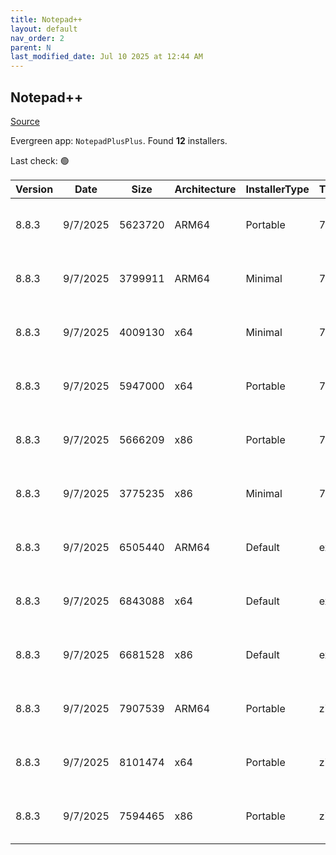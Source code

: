 ```yaml
---
title: Notepad++
layout: default
nav_order: 2
parent: N
last_modified_date: Jul 10 2025 at 12:44 AM
---
```


## Notepad++

[Source](https://notepad-plus-plus.org/)

Evergreen app: `NotepadPlusPlus`. Found **12** installers.

Last check: 🟢

| Version | Date     | Size    | Architecture | InstallerType | Type | URI                                                                                                                                                                                                                                              |
| ------- | -------- | ------- | ------------ | ------------- | ---- | ------------------------------------------------------------------------------------------------------------------------------------------------------------------------------------------------------------------------------------------------ |
| 8.8.3   | 9/7/2025 | 5623720 | ARM64        | Portable      | 7z   | [https://github.com/notepad-plus-plus/notepad-plus-plus/releases/download/v8.8.3/npp.8.8.3.portable.arm64.7z](https://github.com/notepad-plus-plus/notepad-plus-plus/releases/download/v8.8.3/npp.8.8.3.portable.arm64.7z)                       |
| 8.8.3   | 9/7/2025 | 3799911 | ARM64        | Minimal       | 7z   | [https://github.com/notepad-plus-plus/notepad-plus-plus/releases/download/v8.8.3/npp.8.8.3.portable.minimalist.arm64.7z](https://github.com/notepad-plus-plus/notepad-plus-plus/releases/download/v8.8.3/npp.8.8.3.portable.minimalist.arm64.7z) |
| 8.8.3   | 9/7/2025 | 4009130 | x64          | Minimal       | 7z   | [https://github.com/notepad-plus-plus/notepad-plus-plus/releases/download/v8.8.3/npp.8.8.3.portable.minimalist.x64.7z](https://github.com/notepad-plus-plus/notepad-plus-plus/releases/download/v8.8.3/npp.8.8.3.portable.minimalist.x64.7z)     |
| 8.8.3   | 9/7/2025 | 5947000 | x64          | Portable      | 7z   | [https://github.com/notepad-plus-plus/notepad-plus-plus/releases/download/v8.8.3/npp.8.8.3.portable.x64.7z](https://github.com/notepad-plus-plus/notepad-plus-plus/releases/download/v8.8.3/npp.8.8.3.portable.x64.7z)                           |
| 8.8.3   | 9/7/2025 | 5666209 | x86          | Portable      | 7z   | [https://github.com/notepad-plus-plus/notepad-plus-plus/releases/download/v8.8.3/npp.8.8.3.portable.7z](https://github.com/notepad-plus-plus/notepad-plus-plus/releases/download/v8.8.3/npp.8.8.3.portable.7z)                                   |
| 8.8.3   | 9/7/2025 | 3775235 | x86          | Minimal       | 7z   | [https://github.com/notepad-plus-plus/notepad-plus-plus/releases/download/v8.8.3/npp.8.8.3.portable.minimalist.7z](https://github.com/notepad-plus-plus/notepad-plus-plus/releases/download/v8.8.3/npp.8.8.3.portable.minimalist.7z)             |
| 8.8.3   | 9/7/2025 | 6505440 | ARM64        | Default       | exe  | [https://github.com/notepad-plus-plus/notepad-plus-plus/releases/download/v8.8.3/npp.8.8.3.Installer.arm64.exe](https://github.com/notepad-plus-plus/notepad-plus-plus/releases/download/v8.8.3/npp.8.8.3.Installer.arm64.exe)                   |
| 8.8.3   | 9/7/2025 | 6843088 | x64          | Default       | exe  | [https://github.com/notepad-plus-plus/notepad-plus-plus/releases/download/v8.8.3/npp.8.8.3.Installer.x64.exe](https://github.com/notepad-plus-plus/notepad-plus-plus/releases/download/v8.8.3/npp.8.8.3.Installer.x64.exe)                       |
| 8.8.3   | 9/7/2025 | 6681528 | x86          | Default       | exe  | [https://github.com/notepad-plus-plus/notepad-plus-plus/releases/download/v8.8.3/npp.8.8.3.Installer.exe](https://github.com/notepad-plus-plus/notepad-plus-plus/releases/download/v8.8.3/npp.8.8.3.Installer.exe)                               |
| 8.8.3   | 9/7/2025 | 7907539 | ARM64        | Portable      | zip  | [https://github.com/notepad-plus-plus/notepad-plus-plus/releases/download/v8.8.3/npp.8.8.3.portable.arm64.zip](https://github.com/notepad-plus-plus/notepad-plus-plus/releases/download/v8.8.3/npp.8.8.3.portable.arm64.zip)                     |
| 8.8.3   | 9/7/2025 | 8101474 | x64          | Portable      | zip  | [https://github.com/notepad-plus-plus/notepad-plus-plus/releases/download/v8.8.3/npp.8.8.3.portable.x64.zip](https://github.com/notepad-plus-plus/notepad-plus-plus/releases/download/v8.8.3/npp.8.8.3.portable.x64.zip)                         |
| 8.8.3   | 9/7/2025 | 7594465 | x86          | Portable      | zip  | [https://github.com/notepad-plus-plus/notepad-plus-plus/releases/download/v8.8.3/npp.8.8.3.portable.zip](https://github.com/notepad-plus-plus/notepad-plus-plus/releases/download/v8.8.3/npp.8.8.3.portable.zip)                                 |
